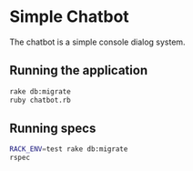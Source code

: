 # Simple Chatbot
The chatbot is a simple console dialog system.

## Running the application
```bash
rake db:migrate
ruby chatbot.rb
```

## Running specs
```bash
RACK_ENV=test rake db:migrate
rspec
```

